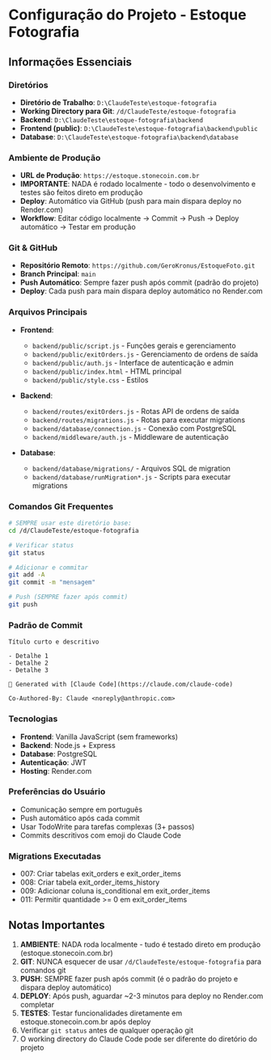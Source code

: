 # Configuração do Projeto - Estoque Fotografia

## Informações Essenciais

### Diretórios
- **Diretório de Trabalho**: `D:\ClaudeTeste\estoque-fotografia`
- **Working Directory para Git**: `/d/ClaudeTeste/estoque-fotografia`
- **Backend**: `D:\ClaudeTeste\estoque-fotografia\backend`
- **Frontend (public)**: `D:\ClaudeTeste\estoque-fotografia\backend\public`
- **Database**: `D:\ClaudeTeste\estoque-fotografia\backend\database`

### Ambiente de Produção
- **URL de Produção**: `https://estoque.stonecoin.com.br`
- **IMPORTANTE**: NADA é rodado localmente - todo o desenvolvimento e testes são feitos direto em produção
- **Deploy**: Automático via GitHub (push para main dispara deploy no Render.com)
- **Workflow**: Editar código localmente → Commit → Push → Deploy automático → Testar em produção

### Git & GitHub
- **Repositório Remoto**: `https://github.com/GeroKronus/EstoqueFoto.git`
- **Branch Principal**: `main`
- **Push Automático**: Sempre fazer push após commit (padrão do projeto)
- **Deploy**: Cada push para main dispara deploy automático no Render.com

### Arquivos Principais
- **Frontend**:
  - `backend/public/script.js` - Funções gerais e gerenciamento
  - `backend/public/exitOrders.js` - Gerenciamento de ordens de saída
  - `backend/public/auth.js` - Interface de autenticação e admin
  - `backend/public/index.html` - HTML principal
  - `backend/public/style.css` - Estilos

- **Backend**:
  - `backend/routes/exitOrders.js` - Rotas API de ordens de saída
  - `backend/routes/migrations.js` - Rotas para executar migrations
  - `backend/database/connection.js` - Conexão com PostgreSQL
  - `backend/middleware/auth.js` - Middleware de autenticação

- **Database**:
  - `backend/database/migrations/` - Arquivos SQL de migration
  - `backend/database/runMigration*.js` - Scripts para executar migrations

### Comandos Git Frequentes
```bash
# SEMPRE usar este diretório base:
cd /d/ClaudeTeste/estoque-fotografia

# Verificar status
git status

# Adicionar e commitar
git add -A
git commit -m "mensagem"

# Push (SEMPRE fazer após commit)
git push
```

### Padrão de Commit
```
Título curto e descritivo

- Detalhe 1
- Detalhe 2
- Detalhe 3

🤖 Generated with [Claude Code](https://claude.com/claude-code)

Co-Authored-By: Claude <noreply@anthropic.com>
```

### Tecnologias
- **Frontend**: Vanilla JavaScript (sem frameworks)
- **Backend**: Node.js + Express
- **Database**: PostgreSQL
- **Autenticação**: JWT
- **Hosting**: Render.com

### Preferências do Usuário
- Comunicação sempre em português
- Push automático após cada commit
- Usar TodoWrite para tarefas complexas (3+ passos)
- Commits descritivos com emoji do Claude Code

### Migrations Executadas
- 007: Criar tabelas exit_orders e exit_order_items
- 008: Criar tabela exit_order_items_history
- 009: Adicionar coluna is_conditional em exit_order_items
- 011: Permitir quantidade >= 0 em exit_order_items

## Notas Importantes
1. **AMBIENTE**: NADA roda localmente - tudo é testado direto em produção (estoque.stonecoin.com.br)
2. **GIT**: NUNCA esquecer de usar `/d/ClaudeTeste/estoque-fotografia` para comandos git
3. **PUSH**: SEMPRE fazer push após commit (é o padrão do projeto e dispara deploy automático)
4. **DEPLOY**: Após push, aguardar ~2-3 minutos para deploy no Render.com completar
5. **TESTES**: Testar funcionalidades diretamente em estoque.stonecoin.com.br após deploy
6. Verificar `git status` antes de qualquer operação git
7. O working directory do Claude Code pode ser diferente do diretório do projeto

